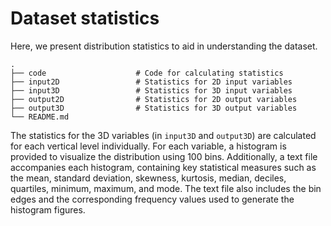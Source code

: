 # Dataset statistics

Here, we present distribution statistics to aid in understanding the dataset. 

    .
    ├── code                    # Code for calculating statistics
    ├── input2D                 # Statistics for 2D input variables
    ├── input3D                 # Statistics for 3D input variables
    ├── output2D                # Statistics for 2D output variables
    ├── output3D                # Statistics for 3D output variables
    └── README.md

The statistics for the 3D variables (in `input3D` and `output3D`) are calculated for each vertical level individually. For each variable, a histogram is provided to visualize the distribution using 100 bins. Additionally, a text file accompanies each histogram, containing key statistical measures such as the mean, standard deviation, skewness, kurtosis, median, deciles, quartiles, minimum, maximum, and mode. The text file also includes the bin edges and the corresponding frequency values used to generate the histogram figures. 

